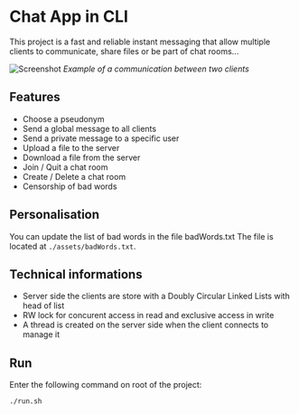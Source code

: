 # Chat App in CLI

This project is a fast and reliable instant messaging that allow multiple clients to communicate, share files or be part of chat rooms...

![Screenshot](https://github.com/bastian-albaut/Chat-Server-Client-Cli/blob/main/docs/images/headerReadme.png)
*Example of a communication between two clients*

## Features
- Choose a pseudonym
- Send a global message to all clients
- Send a private message to a specific user
- Upload a file to the server
- Download a file from the server 
- Join / Quit a chat room
- Create / Delete a chat room
- Censorship of bad words

## Personalisation
You can update the list of bad words in the file badWords.txt
The file is located at `./assets/badWords.txt`.

## Technical informations
- Server side the clients are store with a Doubly Circular Linked Lists with head of list
- RW lock for concurent access in read and exclusive access in write
- A thread is created on the server side when the client connects to manage it 

## Run 
Enter the following command on root of the project:
```
./run.sh
```
